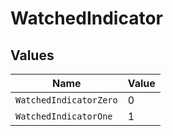# WatchedIndicator


## Values

| Name                   | Value                  |
| ---------------------- | ---------------------- |
| `WatchedIndicatorZero` | 0                      |
| `WatchedIndicatorOne`  | 1                      |